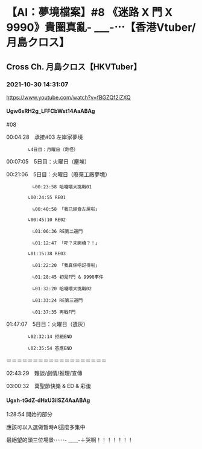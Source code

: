 # 【AI：夢境檔案】#8 《迷路 X 門 X 9990》貴圈真亂- ___-⋯【香港Vtuber/月島クロス】

## Cross Ch. 月島クロス【HKVTuber】

### 2021-10-30 14:31:07

https://www.youtube.com/watch?v=fBGZQf2iZXQ

#### Ugw6sRH2g_LFFCbWst14AaABAg

#08



00:04:28　承接#03 左岸家夢境

		    ↳4日目：月曜日（奇怪）

00:07:05　5日目：火曜日（麈埃）

00:21:06　5日目：火曜日（廢棄工廠夢境）

		    　↳00:23:58 哈囉喂大挑戰01

		    ↳00:24:55 RE01

		    　↳00:40:58 「我已經食左屎啦」

		    ↳00:45:10 RE02

		    　↳01:06:36 RE第二道門

		    　↳01:12:47 「吓？未開橋？！」

		    ↳01:15:38 RE03

		    　↳01:22:20 「我真係唔記得啦」

		    　↳01:28:45 初見F門 & 9990事件

		    　↳01:32:20 哈囉喂大挑戰02

		 　   ↳01:33:24 RE第三道門

		    　↳01:37:35 再戰F門

01:47:07　5日目：火曜日（遺灰）

		    ↳02:32:14 拒絕END

		    ↳02:35:54 答應END

＝＝＝＝＝＝＝＝＝＝＝＝＝＝＝＝＝＝＝

02:43:29　雜談/劇情/推理/宣傳

03:00:32　萬聖節快樂 & ED & 彩蛋



#### Ugxh-tGdZ-dHxU3ilSZ4AaABAg

1:28:54 開始的部分

應該可以入選做暫時AI這麼多集中

最絕望的頭三位場景⋯⋯- ____-＋哭啊！！！！！！！

